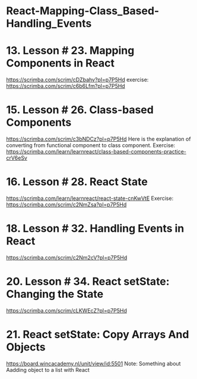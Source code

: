 # React-Mapping-Class_Based-Handling_Events


# 13. Lesson # 23. Mapping Components in React
https://scrimba.com/scrim/cDZbahv?pl=p7P5Hd
exercise:
https://scrimba.com/scrim/c6b6Lfm?pl=p7P5Hd

# 15. Lesson # 26. Class-based Components
https://scrimba.com/scrim/c3bNDCz?pl=p7P5Hd
Here is the explanation of converting from functional component to class component.
Exercise:
https://scrimba.com/learn/learnreact/class-based-components-practice-crV6eSv

# 16. Lesson # 28. React State
https://scrimba.com/learn/learnreact/react-state-cnKwVtE
Exercise:
https://scrimba.com/scrim/c2NmZsa?pl=p7P5Hd

# 18. Lesson # 32. Handling Events in React
https://scrimba.com/scrim/c2Nm2cV?pl=p7P5Hd

# 20. Lesson # 34. React setState: Changing the State
https://scrimba.com/scrim/cLKWEcZ?pl=p7P5Hd

# 21. React setState: Copy Arrays And Objects
https://board.wincacademy.nl/unit/view/id:5501
Note: Something about Aadding object to a list with React
